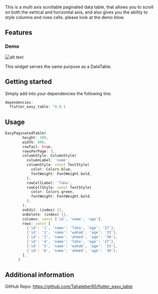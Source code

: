 <!-- 
This README describes the package. If you publish this package to pub.dev,
this README's contents appear on the landing page for your package.

For information about how to write a good package README, see the guide for
[writing package pages](https://dart.dev/guides/libraries/writing-package-pages). 

For general information about developing packages, see the Dart guide for
[creating packages](https://dart.dev/guides/libraries/create-library-packages)
and the Flutter guide for
[developing packages and plugins](https://flutter.dev/developing-packages). 
-->

This is a multi axis scrollable paginated data table, that allows you to scroll on both the vertical and horizontal axis, and also gives you the ability to style columns
and rows cells. please look at the demo blow.

## Features

### Demo

![alt text](https://i.postimg.cc/8P8jpjxc/Screenshot-4.png)

This widget serves the same purpose as a DataTable.

## Getting started

Simply add into your dependencies the following line.

```dart
dependencies:
  flutter_easy_table: ^0.0.1
```

## Usage

```dart
EasyPaginatedTable(
        height: 300,
        width: 600,
        rowTail: true,
        rowsPerPage: 3,
        columnStyle: ColumnStyle(
          columnLabel: 'name',
          columnStyle: const TextStyle(
            color: Colors.blue,
            fontWeight: FontWeight.bold,
          ),
          rowCellLabel: 'Taha',
          rowCellStyle: const TextStyle(
            color: Colors.green,
            fontWeight: FontWeight.bold,
          ),
        ),
        onEdit: (index) {},
        onDelete: (index) {},
        columns: const ['id', 'name', 'age'],
        rows: const [
          {'id': '1', 'name': 'Taha', 'age': '27'},
          {'id': '2', 'name': 'wahab', 'age': '33'},
          {'id': '3', 'name': 'ahmed', 'age': '30'},
          {'id': '4', 'name': 'Taha', 'age': '27'},
          {'id': '5', 'name': 'wahab', 'age': '33'},
          {'id': '6', 'name': 'ahmed', 'age': '30'},
        ],
      )
```

## Additional information

GitHub Repo: <https://github.com/Tahateber95/flutter_easy_table>
